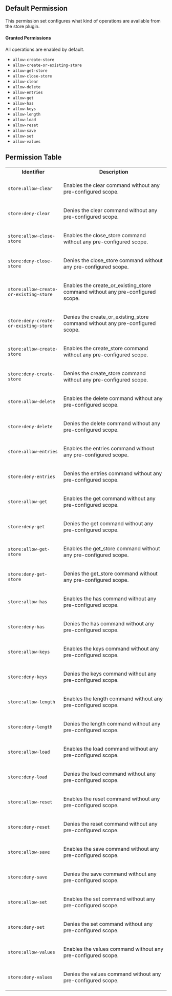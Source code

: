 ## Default Permission

This permission set configures what kind of
operations are available from the store plugin.

#### Granted Permissions

All operations are enabled by default.



- `allow-create-store`
- `allow-create-or-existing-store`
- `allow-get-store`
- `allow-close-store`
- `allow-clear`
- `allow-delete`
- `allow-entries`
- `allow-get`
- `allow-has`
- `allow-keys`
- `allow-length`
- `allow-load`
- `allow-reset`
- `allow-save`
- `allow-set`
- `allow-values`

## Permission Table

<table>
<tr>
<th>Identifier</th>
<th>Description</th>
</tr>


<tr>
<td>

`store:allow-clear`

</td>
<td>

Enables the clear command without any pre-configured scope.

</td>
</tr>

<tr>
<td>

`store:deny-clear`

</td>
<td>

Denies the clear command without any pre-configured scope.

</td>
</tr>

<tr>
<td>

`store:allow-close-store`

</td>
<td>

Enables the close_store command without any pre-configured scope.

</td>
</tr>

<tr>
<td>

`store:deny-close-store`

</td>
<td>

Denies the close_store command without any pre-configured scope.

</td>
</tr>

<tr>
<td>

`store:allow-create-or-existing-store`

</td>
<td>

Enables the create_or_existing_store command without any pre-configured scope.

</td>
</tr>

<tr>
<td>

`store:deny-create-or-existing-store`

</td>
<td>

Denies the create_or_existing_store command without any pre-configured scope.

</td>
</tr>

<tr>
<td>

`store:allow-create-store`

</td>
<td>

Enables the create_store command without any pre-configured scope.

</td>
</tr>

<tr>
<td>

`store:deny-create-store`

</td>
<td>

Denies the create_store command without any pre-configured scope.

</td>
</tr>

<tr>
<td>

`store:allow-delete`

</td>
<td>

Enables the delete command without any pre-configured scope.

</td>
</tr>

<tr>
<td>

`store:deny-delete`

</td>
<td>

Denies the delete command without any pre-configured scope.

</td>
</tr>

<tr>
<td>

`store:allow-entries`

</td>
<td>

Enables the entries command without any pre-configured scope.

</td>
</tr>

<tr>
<td>

`store:deny-entries`

</td>
<td>

Denies the entries command without any pre-configured scope.

</td>
</tr>

<tr>
<td>

`store:allow-get`

</td>
<td>

Enables the get command without any pre-configured scope.

</td>
</tr>

<tr>
<td>

`store:deny-get`

</td>
<td>

Denies the get command without any pre-configured scope.

</td>
</tr>

<tr>
<td>

`store:allow-get-store`

</td>
<td>

Enables the get_store command without any pre-configured scope.

</td>
</tr>

<tr>
<td>

`store:deny-get-store`

</td>
<td>

Denies the get_store command without any pre-configured scope.

</td>
</tr>

<tr>
<td>

`store:allow-has`

</td>
<td>

Enables the has command without any pre-configured scope.

</td>
</tr>

<tr>
<td>

`store:deny-has`

</td>
<td>

Denies the has command without any pre-configured scope.

</td>
</tr>

<tr>
<td>

`store:allow-keys`

</td>
<td>

Enables the keys command without any pre-configured scope.

</td>
</tr>

<tr>
<td>

`store:deny-keys`

</td>
<td>

Denies the keys command without any pre-configured scope.

</td>
</tr>

<tr>
<td>

`store:allow-length`

</td>
<td>

Enables the length command without any pre-configured scope.

</td>
</tr>

<tr>
<td>

`store:deny-length`

</td>
<td>

Denies the length command without any pre-configured scope.

</td>
</tr>

<tr>
<td>

`store:allow-load`

</td>
<td>

Enables the load command without any pre-configured scope.

</td>
</tr>

<tr>
<td>

`store:deny-load`

</td>
<td>

Denies the load command without any pre-configured scope.

</td>
</tr>

<tr>
<td>

`store:allow-reset`

</td>
<td>

Enables the reset command without any pre-configured scope.

</td>
</tr>

<tr>
<td>

`store:deny-reset`

</td>
<td>

Denies the reset command without any pre-configured scope.

</td>
</tr>

<tr>
<td>

`store:allow-save`

</td>
<td>

Enables the save command without any pre-configured scope.

</td>
</tr>

<tr>
<td>

`store:deny-save`

</td>
<td>

Denies the save command without any pre-configured scope.

</td>
</tr>

<tr>
<td>

`store:allow-set`

</td>
<td>

Enables the set command without any pre-configured scope.

</td>
</tr>

<tr>
<td>

`store:deny-set`

</td>
<td>

Denies the set command without any pre-configured scope.

</td>
</tr>

<tr>
<td>

`store:allow-values`

</td>
<td>

Enables the values command without any pre-configured scope.

</td>
</tr>

<tr>
<td>

`store:deny-values`

</td>
<td>

Denies the values command without any pre-configured scope.

</td>
</tr>
</table>
